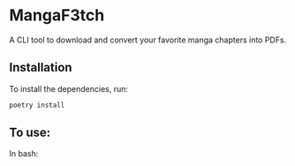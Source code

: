 # MangaF3tch

A CLI tool to download and convert your favorite manga chapters into PDFs.

## Installation

To install the dependencies, run:

```bash
poetry install
```

## To use:

In bash:
